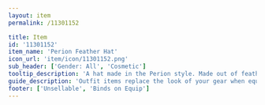 ```yaml
---
layout: item
permalink: /11301152

title: Item
id: '11301152'
item_name: 'Perion Feather Hat'
icon_url: 'item/icon/11301152.png'
sub_header: ['Gender: All', 'Cosmetic']
tooltip_description: 'A hat made in the Perion style. Made out of feathers collected from the ground and from branches.'
guide_description: 'Outfit items replace the look of your gear when equipped.'
footer: ['Unsellable', 'Binds on Equip']
---
```

